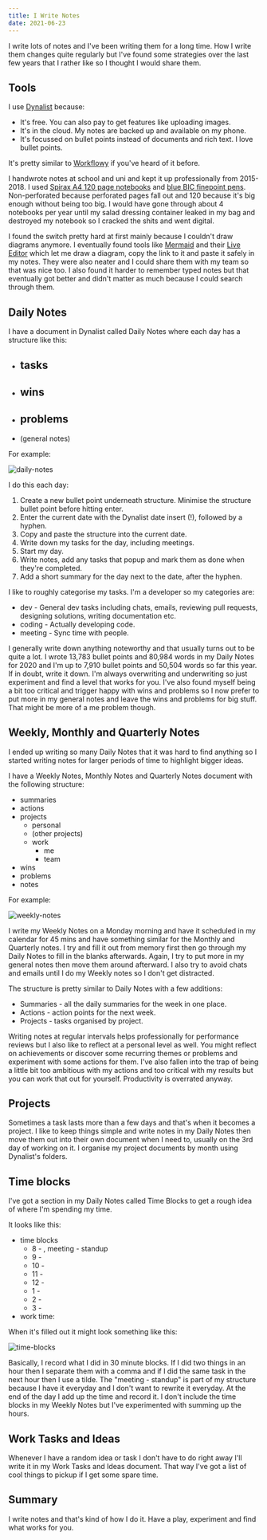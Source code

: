 ```yaml
---
title: I Write Notes
date: 2021-06-23
---
```


I write lots of notes and I've been writing them for a long time. How I write them changes quite regularly but I've found some strategies over the last few years that I rather like so I thought I would share them.

## Tools

I use [Dynalist](https://dynalist.io/) because:

- It's free. You can also pay to get features like uploading images.
- It's in the cloud. My notes are backed up and available on my phone.
- It's focussed on bullet points instead of documents and rich text. I love bullet points.

It's pretty similar to [Workflowy](https://workflowy.com/) if you've heard of it before.

I handwrote notes at school and uni and kept it up professionally from 2015-2018. I used [Spirax A4 120 page notebooks](https://www.officeworks.com.au/shop/officeworks/p/spirax-a4-no-810-recycled-notebook-120-page-es56800) and [blue BIC finepoint pens](https://www.officeworks.com.au/shop/officeworks/p/bic-cristal-fine-point-ballpoint-pens-blue-12-pack-bi1411be). Non-perforated because perforated pages fall out and 120 because it's big enough without being too big. I would have gone through about 4 notebooks per year until my salad dressing container leaked in my bag and destroyed my notebook so I cracked the shits and went digital.

I found the switch pretty hard at first mainly because I couldn't draw diagrams anymore. I eventually found tools like [Mermaid](https://mermaid-js.github.io/) and their [Live Editor](https://mermaid-js.github.io/mermaid-live-editor/) which let me draw a diagram, copy the link to it and paste it safely in my notes. They were also neater and I could share them with my team so that was nice too. I also found it harder to remember typed notes but that eventually got better and didn't matter as much because I could search through them.

## Daily Notes

I have a document in Dynalist called Daily Notes where each day has a structure like this:

- tasks
  -
- wins
  -
- problems
  -
- (general notes)

For example:

![daily-notes](../assets/i-write-notes/daily-notes.png)

I do this each day:

1. Create a new bullet point underneath structure. Minimise the structure bullet point before hitting enter.
2. Enter the current date with the Dynalist date insert (!), followed by a hyphen.
3. Copy and paste the structure into the current date.
4. Write down my tasks for the day, including meetings.
5. Start my day.
6. Write notes, add any tasks that popup and mark them as done when they're completed.
7. Add a short summary for the day next to the date, after the hyphen.

I like to roughly categorise my tasks. I'm a developer so my categories are:

- dev - General dev tasks including chats, emails, reviewing pull requests, designing solutions, writing documentation etc.
- coding - Actually developing code.
- meeting - Sync time with people.

I generally write down anything noteworthy and that usually turns out to be quite a lot. I wrote 13,783 bullet points and 80,984 words in my Daily Notes for 2020 and I'm up to 7,910 bullet points and 50,504 words so far this year. If in doubt, write it down. I'm always overwriting and underwriting so just experiment and find a level that works for you. I've also found myself being a bit too critical and trigger happy with wins and problems so I now prefer to put more in my general notes and leave the wins and problems for big stuff. That might be more of a me problem though.

## Weekly, Monthly and Quarterly Notes

I ended up writing so many Daily Notes that it was hard to find anything so I started writing notes for larger periods of time to highlight bigger ideas.

I have a Weekly Notes, Monthly Notes and Quarterly Notes document with the following structure:

- summaries
- actions
- projects
  - personal
  - (other projects)
  - work
    - me
    - team
- wins
- problems
- notes

For example:

![weekly-notes](../assets/i-write-notes/weekly-notes.png)

I write my Weekly Notes on a Monday morning and have it scheduled in my calendar for 45 mins and have something similar for the Monthly and Quarterly notes. I try and fill it out from memory first then go through my Daily Notes to fill in the blanks afterwards. Again, I try to put more in my general notes then move them around afterward. I also try to avoid chats and emails until I do my Weekly notes so I don't get distracted.

The structure is pretty similar to Daily Notes with a few additions:

- Summaries - all the daily summaries for the week in one place.
- Actions - action points for the next week.
- Projects - tasks organised by project.

Writing notes at regular intervals helps professionally for performance reviews but I also like to reflect at a personal level as well. You might reflect on achievements or discover some recurring themes or problems and experiment with some actions for them. I've also fallen into the trap of being a little bit too ambitious with my actions and too critical with my results but you can work that out for yourself. Productivity is overrated anyway.

## Projects

Sometimes a task lasts more than a few days and that's when it becomes a project. I like to keep things simple and write notes in my Daily Notes then move them out into their own document when I need to, usually on the 3rd day of working on it. I organise my project documents by month using Dynalist's folders.

## Time blocks

I've got a section in my Daily Notes called Time Blocks to get a rough idea of where I'm spending my time.

It looks like this:

- time blocks
  - 8 - , meeting - standup
  - 9 -
  - 10 -
  - 11 -
  - 12 -
  - 1 -
  - 2 -
  - 3 -
- work time:

When it's filled out it might look something like this:

![time-blocks](../assets/i-write-notes/time-blocks.png)

Basically, I record what I did in 30 minute blocks. If I did two things in an hour then I separate them with a comma and if I did the same task in the next hour then I use a tilde. The "meeting - standup" is part of my structure because I have it everyday and I don't want to rewrite it everyday. At the end of the day I add up the time and record it. I don't include the time blocks in my Weekly Notes but I've experimented with summing up the hours.

## Work Tasks and Ideas

Whenever I have a random idea or task I don't have to do right away I'll write it in my Work Tasks and Ideas document. That way I've got a list of cool things to pickup if I get some spare time.

## Summary

I write notes and that's kind of how I do it. Have a play, experiment and find what works for you.
